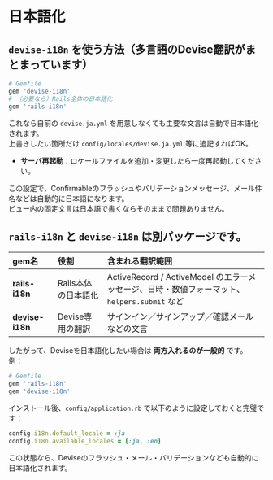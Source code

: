 # 日本語化

## **`devise-i18n` を使う方法**（多言語のDevise翻訳がまとまっています）

  ```ruby
  # Gemfile
  gem 'devise-i18n'
  # （必要なら）Rails全体の日本語化
  gem 'rails-i18n'
  ```

  これなら自前の `devise.ja.yml` を用意しなくても主要な文言は自動で日本語化されます。  
  上書きしたい箇所だけ `config/locales/devise.ja.yml` 等に追記すればOK。

* **サーバ再起動**：ロケールファイルを追加・変更したら一度再起動してください。

この設定で、Confirmableのフラッシュやバリデーションメッセージ、メール件名などは自動的に日本語になります。  
ビュー内の固定文言は日本語で書くならそのままで問題ありません。

## `rails-i18n` と `devise-i18n` は**別パッケージ**です。

| gem名            | 役割           | 含まれる翻訳範囲                                                             |
| :-------------- | :----------- | :------------------------------------------------------------------- |
| **rails-i18n**  | Rails本体の日本語化 | ActiveRecord / ActiveModel のエラーメッセージ、日時・数値フォーマット、`helpers.submit` など |
| **devise-i18n** | Devise専用の翻訳  | サインイン／サインアップ／確認メールなどの文言                                              |

したがって、Deviseを日本語化したい場合は **両方入れるのが一般的** です。  
例：

```ruby
# Gemfile
gem 'rails-i18n'
gem 'devise-i18n'
```

インストール後、`config/application.rb` で以下のように設定しておくと完璧です：

```ruby
config.i18n.default_locale = :ja
config.i18n.available_locales = [:ja, :en]
```

この状態なら、Deviseのフラッシュ・メール・バリデーションなども自動的に日本語化されます。
